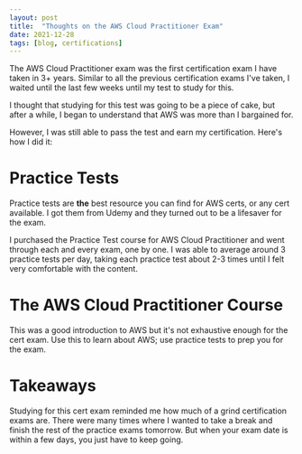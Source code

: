 ```yaml
---
layout: post
title: 	"Thoughts on the AWS Cloud Practitioner Exam"
date: 2021-12-28
tags: [blog, certifications]
---
```


The AWS Cloud Practitioner exam was the first certification exam I have taken in 3+ years. Similar to all the previous certification exams I've taken, I waited until the last few weeks until my test to study for this.

I thought that studying for this test was going to be a piece of cake, but after a while, I began to understand that AWS was more than I bargained for.

However, I was still able to pass the test and earn my certification. Here's how I did it:

# Practice Tests
Practice tests are **the** best resource you can find for AWS certs, or any cert available. I got them from Udemy and they turned out to be a lifesaver for the exam.

I purchased the Practice Test course for AWS Cloud Practitioner and went through each and every exam, one by one. I was able to average around 3 practice tests per day, taking each practice test about 2-3 times until I felt very comfortable with the content.

# The AWS Cloud Practitioner Course
This was a good introduction to AWS but it's not exhaustive enough for the cert exam. Use this to learn about AWS; use practice tests to prep you for the exam.

# Takeaways
Studying for this cert exam reminded me how much of a grind certification exams are. There were many times where I wanted to take a break and finish the rest of the practice exams tomorrow. But when your exam date is within a few days, you just have to keep going.